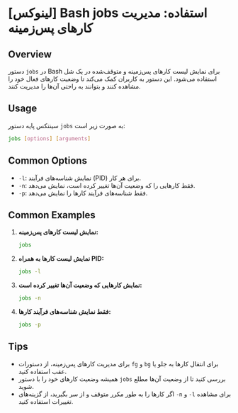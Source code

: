 # [لینوکس] Bash jobs استفاده: مدیریت کارهای پس‌زمینه

## Overview
دستور `jobs` در Bash برای نمایش لیست کارهای پس‌زمینه و متوقف‌شده در یک شل استفاده می‌شود. این دستور به کاربران کمک می‌کند تا وضعیت کارهای فعال خود را مشاهده کنند و بتوانند به راحتی آن‌ها را مدیریت کنند.

## Usage
سینتکس پایه دستور `jobs` به صورت زیر است:

```bash
jobs [options] [arguments]
```

## Common Options
- `-l`: نمایش شناسه‌های فرآیند (PID) برای هر کار.
- `-n`: فقط کارهایی را که وضعیت آن‌ها تغییر کرده است، نمایش می‌دهد.
- `-p`: فقط شناسه‌های فرآیند کارها را نمایش می‌دهد.

## Common Examples
1. **نمایش لیست کارهای پس‌زمینه:**
   ```bash
   jobs
   ```

2. **نمایش لیست کارها به همراه PID:**
   ```bash
   jobs -l
   ```

3. **نمایش کارهایی که وضعیت آن‌ها تغییر کرده است:**
   ```bash
   jobs -n
   ```

4. **فقط نمایش شناسه‌های فرآیند کارها:**
   ```bash
   jobs -p
   ```

## Tips
- برای مدیریت کارهای پس‌زمینه، از دستورات `fg` و `bg` برای انتقال کارها به جلو یا عقب استفاده کنید.
- همیشه وضعیت کارهای خود را با دستور `jobs` بررسی کنید تا از وضعیت آن‌ها مطلع شوید.
- اگر کارها را به طور مکرر متوقف و از سر بگیرید، از گزینه‌های `-n` و `-l` برای مشاهده تغییرات استفاده کنید.